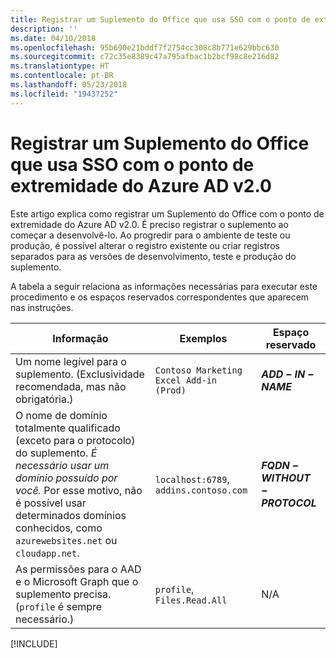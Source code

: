 ```yaml
---
title: Registrar um Suplemento do Office que usa SSO com o ponto de extremidade do Azure AD v2.0
description: ''
ms.date: 04/10/2018
ms.openlocfilehash: 95b690e21bddf7f2754cc308c8b771e629bbc630
ms.sourcegitcommit: c72c35e8389c47a795afbac1b2bcf98c8e216d82
ms.translationtype: HT
ms.contentlocale: pt-BR
ms.lasthandoff: 05/23/2018
ms.locfileid: "19437252"
---
```

# <a name="register-an-office-add-in-that-uses-sso-with-the-azure-ad-v20-endpoint"></a>Registrar um Suplemento do Office que usa SSO com o ponto de extremidade do Azure AD v2.0

Este artigo explica como registrar um Suplemento do Office com o ponto de extremidade do Azure AD v2.0. É preciso registrar o suplemento ao começar a desenvolvê-lo. Ao progredir para o ambiente de teste ou produção, é possível alterar o registro existente ou criar registros separados para as versões de desenvolvimento, teste e produção do suplemento. 

A tabela a seguir relaciona as informações necessárias para executar este procedimento e os espaços reservados correspondentes que aparecem nas instruções. 

|Informação  |Exemplos  |Espaço reservado  |
|---------|---------|---------|
|Um nome legível para o suplemento. (Exclusividade recomendada, mas não obrigatória.)    |`Contoso Marketing Excel Add-in (Prod)`        |**$ADD-IN-NAME$**         |
|O nome de domínio totalmente qualificado (exceto para o protocolo) do suplemento. *É necessário usar um domínio possuído por você.* Por esse motivo, não é possível usar determinados domínios conhecidos, como `azurewebsites.net` ou `cloudapp.net`.   |`localhost:6789`, `addins.contoso.com`         |**$FQDN-WITHOUT-PROTOCOL$**         |
|As permissões para o AAD e o Microsoft Graph que o suplemento precisa. (`profile` é sempre necessário.)    |`profile`, `Files.Read.All`         |N/A         |

[!INCLUDE[](../includes/register-sso-add-in-aad-v2-include.md)]